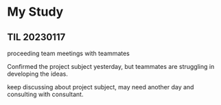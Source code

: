 # My Study

## TIL 20230117
proceeding team meetings with teammates

Confirmed the project subject yesterday, but teammates are struggling in developing the ideas.

keep discussing about project subject, may need another day and consulting with consultant.